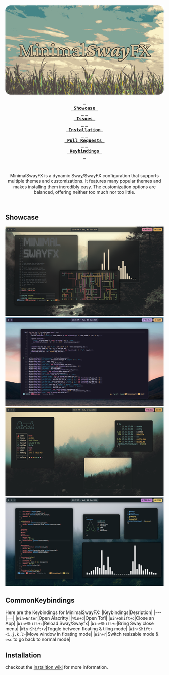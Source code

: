<div align="center">

<img src="https://raw.githubusercontent.com/MubinMuhammad/MinimalSwayFX/main/assets/thumbnail.png">

**[<kbd> <br> Showcase <br> </kbd>][Showcase]**
**[<kbd> <br> Issues <br> </kbd>][Issues]**
**[<kbd> <br> Installation <br> </kbd>][Installation]**
**[<kbd> <br> Pull Requests <br> </kbd>][Pull Requests]**
**[<kbd> <br> Keybindings <br> </kbd>][Keybindings]**

<br>

MinimalSwayFX is a dynamic Sway/SwayFX configuration that supports multiple themes and customizations. 
It features many popular themes and makes installing them incredibly easy.
The customization options are balanced, offering neither too much nor too little.

<br>

[Showcase]: https://github.com/MubinMuhammad/MinimalSwayFX/?tab=readme-ov-file#Showcase
[Keybindings]: https://github.com/MubinMuhammad/MinimalSwayFX/?tab=readme-ov-file#CommonKeybindings
[Installation]: https://github.com/MubinMuhammad/MinimalSwayFX/wiki/Installation
[Issues]: https://github.com/MubinMuhammad/MinimalSwayFX/issues
[Pull Requests]: https://github.com/MubinMuhammad/MinimalSwayFX/pulls

</div>

## Showcase
![image showcase 1](https://raw.githubusercontent.com/MubinMuhammad/MinimalSwayFX/main/assets/1.png)
![image showcase 2](https://raw.githubusercontent.com/MubinMuhammad/MinimalSwayFX/main/assets/2.png)
![image showcase 3](https://raw.githubusercontent.com/MubinMuhammad/MinimalSwayFX/main/assets/3.png)
![image showcase 4](https://raw.githubusercontent.com/MubinMuhammad/MinimalSwayFX/main/assets/4.png)

## CommonKeybindings
Here are the Keybindings for MinimalSwayFX:
|Keybindings|Desription|
|---|---|
|`Win+Enter`|Open Alacritty|
|`Win+d`|Open Tofi|
|`Win+Shift+q`|Close an App|
|`Win+Shift+c`|Reload Sway/Swayfx|
|`Win+Shift+e`|Bring Sway close menu|
|`Win+Shift+v`|Toggle between floating & tiling mode|
|`Win+Shift+<i,j,k,l>`|Move window in floating mode|
|`Win+r`|Switch resizable mode & `esc` to go back to normal mode|

## Installation
checkout the [installtion wiki](https://github.com/MubinMuhammad/MinimalSwayFX/wiki/Installation) for more information.
